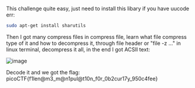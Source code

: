 This challenge quite easy, just need to install this libary if you have uucode err:
```bash
sudo apt-get install sharutils
```
Then I got many compress files in compress file, learn what file compress type of it and how to decompress it, through file header or "file -z ..." in linux terminal, decompress it all, in the end I got ACSII text:

![image](https://user-images.githubusercontent.com/101840614/158912674-b22aa358-d9ec-4c04-b0ba-02e42ad384fe.png)

Decode it and we got the flag: picoCTF{f1len@m3_m@n1pul@t10n_f0r_0b2cur17y_950c4fee}
